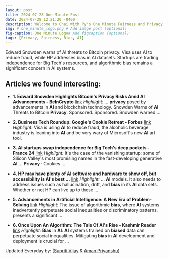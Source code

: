 ```yaml
---
layout: post
title: 2024-07-28 One-Minute Post
date: 2024-07-28 12:21:20 -0400
description: Welcome to Chai With Py's One Minute Fairness and Privacy, which aims to provide you the current happenings in the world of Fairness, Privacy, and AI.
img: # one_minute_logo.png # Add image post (optional)
fig-caption: One Minute Logo# Add figcaption (optional)
tags: [Privacy, Fairness, Bias, AI]
---
```


Edward Snowden warns of AI threats to Bitcoin privacy. Visa uses AI to reduce fraud, while HP addresses bias in AI datasets. Startups are trading independence for Big Tech's resources, and algorithmic bias remains a significant concern in AI systems.

## Articles we found interesting:

- **1. Edward Snowden Highlights Bitcoin&#39;s <b>Privacy</b> Risks Amid <b>AI</b> Advancements - BeInCrypto** [link](https://beincrypto.com/snowden-bitcoin-privacy-risks/)
_Highlight:_ ... <b>privacy</b> posed by advancements in <b>AI</b> and blockchain technology. Snowden Warns of <b>AI</b> Threats to Bitcoin <b>Privacy</b>. Sponsored. Sponsored. Snowden warned&nbsp;...

- **2. Business Tech Roundup: Google&#39;s Cookie Retreat - Forbes** [link](https://www.forbes.com/sites/quickerbettertech/2024/07/28/business-tech-roundup-googles-cookie-retreat/)
_Highlight:_ Visa is using <b>AI</b> to reduce fraud, the alcoholic beverage industry is leaning into <b>AI</b> and be very wary of Microsoft&#39;s new <b>AI</b> art tool.

- **3. <b>AI</b> startups swap independence for Big Tech&#39;s deep pockets - France 24** [link](https://www.france24.com/en/live-news/20240728-ai-startups-swap-independence-for-big-tech-s-deep-pockets)
_Highlight:_ It&#39;s the case of the vanishing startup: some of Silicon Valley&#39;s most promising names in the fast-developing generative <b>AI</b> ... <b>Privacy</b> &middot; Cookies&nbsp;...

- **4. HP may have plenty of <b>AI</b> software and hardware to show off, but accessibility is <b>AI&#39;s</b> best ...** [link](https://www.techradar.com/computing/artificial-intelligence/hp-may-have-plenty-of-ai-software-and-hardware-to-show-off-but-accessibility-is-ais-best-and-only-future)
_Highlight:_ ... <b>AI</b> models. It also needs to address issues such as hallucination, drift, and <b>bias</b> in its <b>AI</b> data sets. Whether or not HP can live up to these&nbsp;...

- **5. Advancements in <b>Artificial Intelligence</b>: A New Era of Problem-Solving** [link](https://elblog.pl/2024/07/27/advancements-in-artificial-intelligence-a-new-era-of-problem-solving/)
_Highlight:_ The issue of algorithmic <b>bias</b>, where <b>AI</b> systems inadvertently perpetuate social inequalities or discriminatory patterns, presents a significant&nbsp;...

- **6. Once Upon An Algorithm: The Tale Of <b>AI&#39;s</b> Rise - Kashmir Reader** [link](https://kashmirreader.com/2024/07/28/once-upon-an-algorithm-the-tale-of-ais-rise/)
_Highlight:_ <b>Bias</b> in <b>AI</b>: <b>AI</b> systems trained on <b>biased</b> data can perpetuate social inequalities. Mitigating <b>bias</b> in <b>AI</b> development and deployment is crucial for&nbsp;...


Updated Everyday by: (<a href="https://supritivijay.github.io/">Supriti Vijay</a> & <a href="https://amanpriyanshu.github.io/">Aman Priyanshu</a>)
